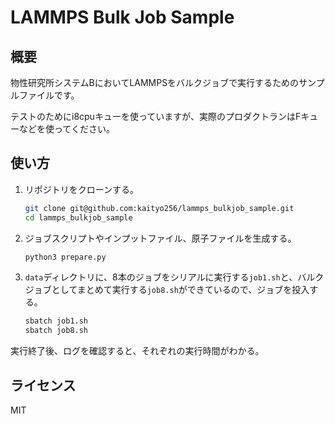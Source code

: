 # LAMMPS Bulk Job Sample

## 概要

物性研究所システムBにおいてLAMMPSをバルクジョブで実行するためのサンプルファイルです。

テストのためにi8cpuキューを使っていますが、実際のプロダクトランはFキューなどを使ってください。

## 使い方

1. リポジトリをクローンする。
    ```sh
    git clone git@github.com:kaityo256/lammps_bulkjob_sample.git
    cd lammps_bulkjob_sample
    ```
1. ジョブスクリプトやインプットファイル、原子ファイルを生成する。
    ```sh
    python3 prepare.py
    ```
1. `data`ディレクトリに、8本のジョブをシリアルに実行する`job1.sh`と、バルクジョブとしてまとめて実行する`job8.sh`ができているので、ジョブを投入する。
    ```sh
    sbatch job1.sh
    sbatch job8.sh
    ```

実行終了後、ログを確認すると、それぞれの実行時間がわかる。

## ライセンス

MIT
